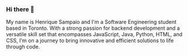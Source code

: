 ### Hi there 👋

<!--
**henriquecsampaio/henriquecsampaio** is a ✨ _special_ ✨ repository because its `README.md` (this file) appears on your GitHub profile.

Here are some ideas to get you started:

- 🔭 I’m currently working on ...
- 🌱 I’m currently learning ...
- 👯 I’m looking to collaborate on ...
- 🤔 I’m looking for help with ...
- 💬 Ask me about ...
- 📫 How to reach me: ...
- 😄 Pronouns: ...
- ⚡ Fun fact: ...
-->

My name is Henrique Sampaio and I'm a Software Engineering student based in Toronto. With a strong passion for backend development and a versatile skill set that encompasses JavaScript, Java, Python, HTML, and CSS, I'm on a journey to bring innovative and efficient solutions to life through code.
